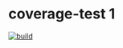 # coverage-test 1
[![build](https://github.com/spiatrouski/coverage-test/actions/workflows/coverage.yml/badge.svg)](https://github.com/spiatrouski/coverage-test/actions/workflows/coverage.yml)
